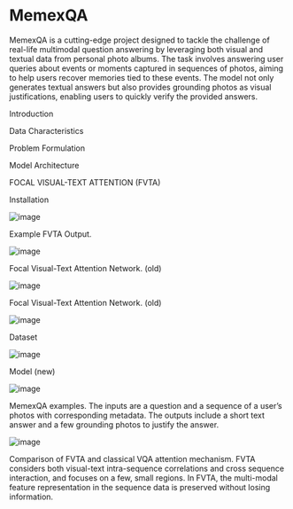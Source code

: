 # MemexQA
MemexQA is a cutting-edge project designed to tackle the challenge of real-life multimodal question answering by leveraging both visual and textual data from personal photo albums. The task involves answering user queries about events or moments captured in sequences of photos, aiming to help users recover memories tied to these events. The model not only generates textual answers but also provides grounding photos as visual justifications, enabling users to quickly verify the provided answers.

Introduction

Data Characteristics

Problem Formulation

Model Architecture

FOCAL VISUAL-TEXT ATTENTION (FVTA)

Installation









![image](https://github.com/user-attachments/assets/84ad409d-8205-455a-9def-11d2b7ba32ea)

Example FVTA Output.

![image](https://github.com/user-attachments/assets/799a77ea-1036-4145-8a92-7776385deed8)

Focal Visual-Text Attention Network. (old)

![image](https://github.com/user-attachments/assets/a11cff51-d16f-4027-aa7f-1dbc30040910)

Focal Visual-Text Attention Network. (old)

![image](https://github.com/user-attachments/assets/a0467903-0b91-44ee-8dd5-dc2af862e1b8)

Dataset

![image](https://github.com/user-attachments/assets/c7196388-820b-460a-b632-a610f64a6808)

Model (new)

![image](https://github.com/user-attachments/assets/c3dacbce-bff5-4af9-8925-f5aadfa238e4)

MemexQA examples. The inputs are a question and a sequence
of a user’s photos with corresponding metadata. The outputs include a
short text answer and a few grounding photos to justify the answer.

![image](https://github.com/user-attachments/assets/a4e97ef4-d31b-49de-ae33-907668cbc67a)

Comparison of FVTA and classical VQA attention mechanism.
FVTA considers both visual-text intra-sequence correlations and cross
sequence interaction, and focuses on a few, small regions. In FVTA, the
multi-modal feature representation in the sequence data is preserved
without losing information.
